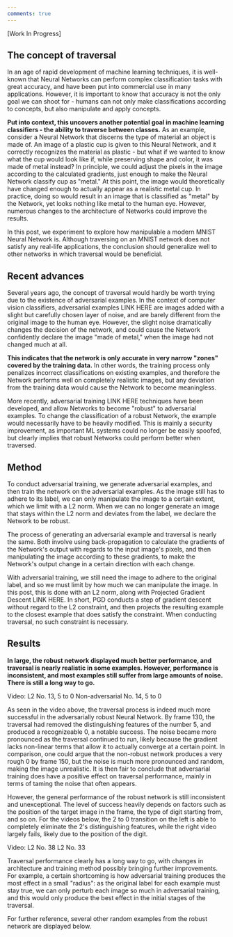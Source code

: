 ```yaml
---
comments: true
---
```

[Work In Progress]
## The concept of traversal
In an age of rapid development of machine learning techniques, it is well-known that Neural Networks can perform complex classification tasks with great accuracy, and have been put into commercial use in many applications. However, it is important to know that accuracy is not the only goal we can shoot for - humans can not only make classifications according to concepts, but also manipulate and apply concepts.

**Put into context, this uncovers another potential goal in machine learning classifiers - the ability to traverse between classes.** As an example, consider a Neural Network that discerns the type of material an object is made of. An image of a plastic cup is given to this Neural Network, and it correctly recognizes the material as plastic - but what if we wanted to know what the cup would look like if, while preserving shape and color, it was made of metal instead? In principle, we could adjust the pixels in the image according to the calculated gradients, just enough to make the Neural Network classify cup as "metal." At this point, the image would theoretically have changed enough to actually appear as a realistic metal cup. In practice, doing so would result in an image that is classified as "metal" by the Network, yet looks nothing like metal to the human eye. However, numerous changes to the architecture of Networks could improve the results.

In this post, we experiment to explore how manipulable a modern MNIST Neural Network is. Although traversing on an MNIST network does not satisfy any real-life applications, the conclusion should generalize well to other networks in which traversal would be beneficial.

## Recent advances
Several years ago, the concept of traversal would hardly be worth trying due to the existence of adversarial examples. In the context of computer vision classifiers, adversarial examples LINK HERE are images added with a slight but carefully chosen layer of noise, and are barely different from the original image to the human eye. However, the slight noise dramatically changes the decision of the network, and could cause the Network confidently declare the image "made of metal," when the image had not changed much at all.

**This indicates that the network is only accurate in very narrow "zones" covered by the training data.** In other words, the training process only penalizes incorrect classifications on existing examples, and therefore the Network performs well on completely realistic images, but any deviation from the training data would cause the Network to become meaningless.

More recently, adversarial training LINK HERE techniques have been developed, and allow Networks to become "robust" to adversarial examples. To change the classification of a robust Network, the example would necessarily have to be heavily modified. This is mainly a security improvement, as important ML systems could no longer be easily spoofed, but clearly implies that robust Networks could perform better when traversed.

## Method
To conduct adversarial training, we generate adversarial examples, and then train the network on the adversarial examples. As the image still has to adhere to its label, we can only manipulate the image to a certain extent, which we limit with a L2 norm. When we can no longer generate an image that stays within the L2 norm and deviates from the label, we declare the Network to be robust.

The process of generating an adversarial example and traversal is nearly the same. Both involve using back-propagation to calculate the gradients of the Network's output with regards to the input image's pixels, and then manipulating the image according to these gradients, to make the Network's output change in a certain direction with each change.

With adversarial training, we still need the image to adhere to the original label, and so we must limit by how much we can manipulate the image. In this post, this is done with an L2 norm, along with Projected Gradient Descent LINK HERE. In short, PGD conducts a step of gradient descent without regard to the L2 constraint, and then projects the resulting example to the closest example that does satisfy the constraint. When conducting traversal, no such constraint is necessary.

## Results
**In large, the robust network displayed much better performance, and traversal is nearly realistic in some examples. However, performance is inconsistent, and most examples still suffer from large amounts of noise. There is still a long way to go.**

Video: L2 No. 13, 5 to 0    Non-adversarial No. 14, 5 to 0

As seen in the video above, the traversal process is indeed much more successful in the adversarially robust Neural Network. By frame 130, the traversal had removed the distinguishing features of the number 5, and produced a recognizeable 0, a notable success. The noise became more pronounced as the traversal continued to run, likely because the gradient lacks non-linear terms that allow it to actually converge at a certain point. In comparison, one could argue that the non-robust network produces a very rough 0 by frame 150, but the noise is much more pronounced and random, making the image unrealistic. It is then fair to conclude that adversarial training does have a positive effect on traversal performance, mainly in terms of taming the noise that often appears.

However, the general performance of the robust network is still inconsistent and unexceptional. The level of success heavily depends on factors such as the position of the target image in the frame, the type of digit starting from, and so on. For the videos below, the 2 to 0 transition on the left is able to completely eliminate the 2's distinguishing features, while the right video largely fails, likely due to the position of the digit.

Video: L2 No. 38    L2 No. 33

Traversal performance clearly has a long way to go, with changes in architecture and training method possibly bringing further improvements. For example, a certain shortcoming is how adversarial training produces the most effect in a small "radius": as the original label for each example must stay true, we can only perturb each image so much in adversarial training, and this would only produce the best effect in the initial stages of the traversal.

For further reference, several other random examples from the robust network are displayed below.

